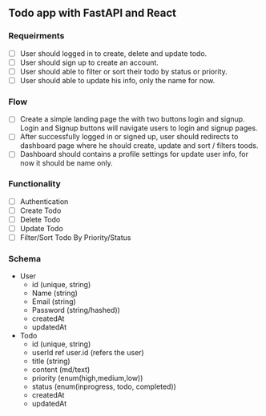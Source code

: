 ## Todo app with FastAPI and React

### Requeirments

- [ ] User should logged in to create, delete and update todo.
- [ ] User should sign up to create an account.
- [ ] User should able to filter or sort their todo by status or priority.
- [ ] User should able to update his info, only the name for now.

### Flow

- [ ] Create a simple landing page the with two buttons login and signup. Login and Signup buttons will navigate users to login and signup pages.
- [ ] After successfully logged in or signed up, user should redirects to dashboard page where he should create, update and sort / filters toods.
- [ ] Dashboard should contains a profile settings for update user info, for now it should be name only.

### Functionality

- [ ] Authentication
- [ ] Create Todo
- [ ] Delete Todo
- [ ] Update Todo
- [ ] Filter/Sort Todo By Priority/Status

### Schema

- User
  - id (unique, string)
  - Name (string)
  - Email (string)
  - Password (string/hashed))
  - createdAt
  - updatedAt
- Todo
  - id (unique, string)
  - userId ref user.id (refers the user)
  - title (string)
  - content (md/text)
  - priority (enum(high,medium,low))
  - status (enum(inprogress, todo, completed))
  - createdAt
  - updatedAt
